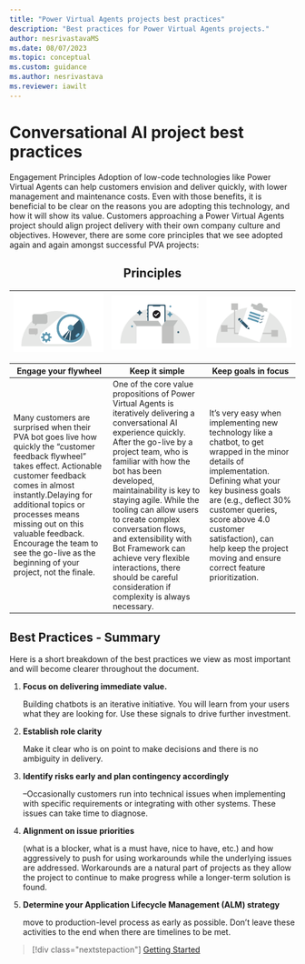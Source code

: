 ```yaml
---
title: "Power Virtual Agents projects best practices"
description: "Best practices for Power Virtual Agents projects."
author: nesrivastavaMS
ms.date: 08/07/2023
ms.topic: conceptual
ms.custom: guidance
ms.author: nesrivastava
ms.reviewer: iawilt
---
```


# Conversational AI project best practices

Engagement Principles 
Adoption of low-code technologies like Power Virtual Agents can help customers envision and deliver quickly, with 
lower management and maintenance costs. Even with those benefits, it is beneficial to be clear on the reasons you are 
adopting this technology, and how it will show its value. 
Customers approaching a Power Virtual Agents project should align project delivery with their own company culture 
and objectives. However, there are some core principles that we see adopted again and again amongst successful PVA 
projects: 
## <center>Principles</center> 

 |<img src="./media/topics/Project-best-practices-Flywheel.png" />|<img src="./media/topics/Project-best-practices-Keep-it-simple.png" />|<img src="./media/topics/Project-best-practices-goal.png" />|
 |:---|:---|:---|


 | **Engage your flywheel** | **Keep it simple** | **Keep goals in focus** |
 |---|---|---|
 |Many customers are surprised when their PVA bot goes live how quickly the “customer feedback flywheel” takes effect. Actionable customer feedback comes in almost instantly.Delaying for additional topics or processes means missing out on this valuable feedback. Encourage the team to see the go-live as the beginning of your project, not the finale.|One of the core value propositions of Power Virtual Agents is iteratively delivering a conversational AI experience quickly. After the go-live by a project team, who is familiar with how the bot has been developed, maintainability is key to staying agile. While the tooling can allow users to create complex conversation flows, and extensibility with Bot Framework can achieve very flexible interactions, there should be careful consideration if complexity is always necessary.|It’s very easy when implementing new technology like a chatbot, to get wrapped in the minor details of implementation. Defining what your key business goals are (e.g., deflect 30% customer queries, score above 4.0 customer satisfaction), can help keep the project moving and ensure correct feature prioritization.|

 ## Best Practices - Summary 
Here is a short breakdown of the best practices we view as most important and will become clearer throughout the document. 
1. **Focus on delivering immediate value.** 

      Building chatbots is an iterative initiative. You will learn from your users what they are looking for. Use these signals to drive further    investment. 
2. **Establish role clarity**  

      Make it clear who is on point to make decisions and there is no ambiguity in delivery. 
3. **Identify risks early and plan contingency accordingly** 
      
      –Occasionally customers run into technical issues when implementing with specific requirements or integrating with other systems. These issues can take time to diagnose. 
4. **Alignment on issue priorities** 

    (what is a blocker, what is a must have, nice to have, etc.) and how aggressively to push for using workarounds while the underlying issues are addressed. Workarounds are a natural part of projects as they allow the project to continue to make progress while a longer-term solution is found. 
5. **Determine your Application Lifecycle Management (ALM) strategy** 

    move to 
    production-level process as early as possible. Don’t leave these activities to the end when there are timelines to be met.

> [!div class="nextstepaction"]
> [Getting Started](project-getting-started.md)

